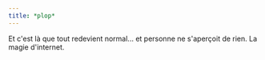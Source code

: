 ```yaml
---
title: *plop*
---
```


Et c'est là que tout redevient normal... et personne ne s'aperçoit de rien. La
magie d'internet.

